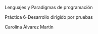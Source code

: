 Lenguajes y Paradigmas de programación

Práctica 6-Desarrollo dirigido por pruebas

Carolina Álvarez Martín
